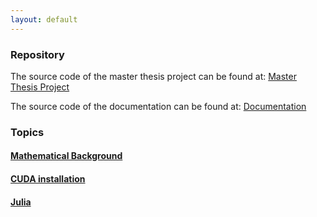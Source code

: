 ```yaml
---
layout: default
---
```


### Repository

The source code of the master thesis project can be found at:
[Master Thesis Project](https://github.com/lucasbekker/Master-Thesis-Project)

The source code of the documentation can be found at:
[Documentation](https://github.com/lucasbekker/lucasbekker.github.io)


### Topics

#### [Mathematical Background](../Mathematical_background)

#### [CUDA installation](../Cuda_installation)

#### [Julia](../Julia)